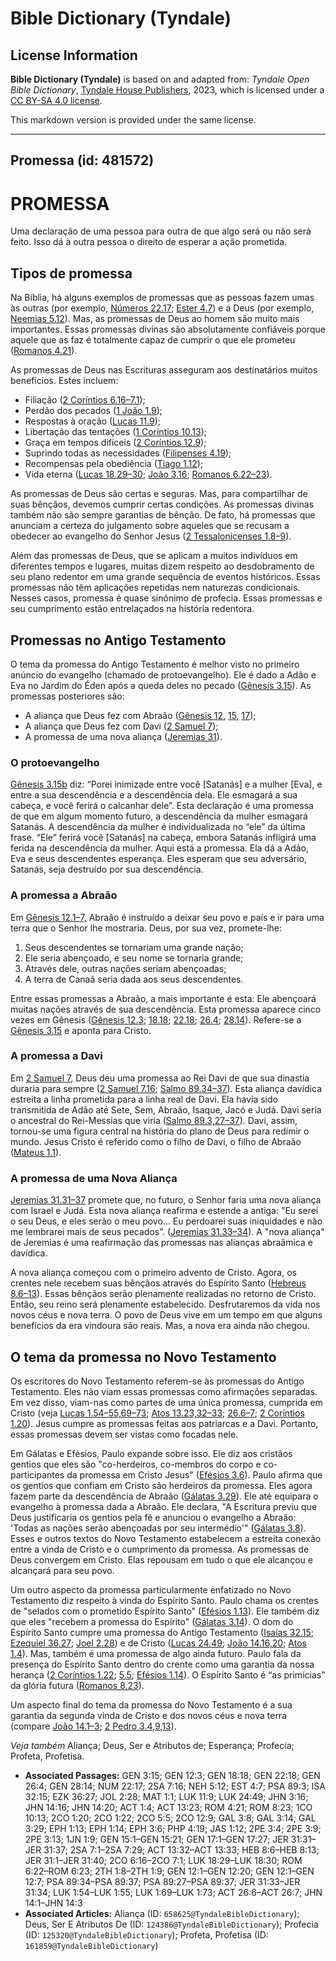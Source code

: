 # Bible Dictionary (Tyndale)

## License Information

**Bible Dictionary (Tyndale)** is based on and adapted from: _Tyndale Open Bible Dictionary_, [Tyndale House Publishers](https://tyndaleopenresources.com/), 2023, which is licensed under a [CC BY-SA 4.0 license](https://creativecommons.org/licenses/by-sa/4.0/legalcode.en).

This markdown version is provided under the same license.



--------------------------------

## Promessa (id: 481572)

PROMESSA
========

Uma declaração de uma pessoa para outra de que algo será ou não será feito. Isso dá à outra pessoa o direito de esperar a ação prometida.

Tipos de promessa
-----------------

Na Bíblia, há alguns exemplos de promessas que as pessoas fazem umas às outras (por exemplo, [Números 22\.17](https://ref.ly/Num22:17); [Ester 4\.7](https://ref.ly/Esth4:7)) e a Deus (por exemplo, [Neemias 5\.12](https://ref.ly/Neh5:12)). Mas, as promessas de Deus ao homem são muito mais importantes. Essas promessas divinas são absolutamente confiáveis porque aquele que as faz é totalmente capaz de cumprir o que ele prometeu ([Romanos 4\.21](https://ref.ly/Rom4:21)).

As promessas de Deus nas Escrituras asseguram aos destinatários muitos benefícios. Estes incluem:

* Filiação ([2 Coríntios 6\.16–7\.1](https://ref.ly/2Cor6:16-2Cor7:1));
* Perdão dos pecados ([1 João 1\.9](https://ref.ly/1John1:9));
* Respostas à oração ([Lucas 11\.9](https://ref.ly/Luke11:9));
* Libertação das tentações ([1 Coríntios 10\.13](https://ref.ly/1Cor10:13));
* Graça em tempos difíceis ([2 Coríntios 12\.9](https://ref.ly/2Cor12:9));
* Suprindo todas as necessidades ([Filipenses 4\.19](https://ref.ly/Phil4:19));
* Recompensas pela obediência ([Tiago 1\.12](https://ref.ly/Jas1:12));
* Vida eterna ([Lucas 18\.29–30](https://ref.ly/Luke18:29-Luke18:30); [João 3\.16](https://ref.ly/John3:16); [Romanos 6\.22–23](https://ref.ly/Rom6:22-Rom6:23)).

As promessas de Deus são certas e seguras. Mas, para compartilhar de suas bênçãos, devemos cumprir certas condições. As promessas divinas também não são sempre garantias de bênção. De fato, há promessas que anunciam a certeza do julgamento sobre aqueles que se recusam a obedecer ao evangelho do Senhor Jesus ([2 Tessalonicenses 1\.8–9](https://ref.ly/2Thess1:8-2Thess1:9)).

Além das promessas de Deus, que se aplicam a muitos indivíduos em diferentes tempos e lugares, muitas dizem respeito ao desdobramento de seu plano redentor em uma grande sequência de eventos históricos. Essas promessas não têm aplicações repetidas nem naturezas condicionais. Nesses casos, promessa é quase sinônimo de profecia. Essas promessas e seu cumprimento estão entrelaçados na história redentora.

Promessas no Antigo Testamento
------------------------------

O tema da promessa do Antigo Testamento é melhor visto no primeiro anúncio do evangelho (chamado de protoevangelho). Ele é dado a Adão e Eva no Jardim do Éden após a queda deles no pecado ([Gênesis 3\.15](https://ref.ly/Gen3:15)). As promessas posteriores são:

* A aliança que Deus fez com Abraão ([Gênesis 12,](https://ref.ly/Gen12:1-Gen12:20) [15,](https://ref.ly/Gen15:1-Gen15:21) [17](https://ref.ly/Gen17:1-Gen17:27));
* A aliança que Deus fez com Davi ([2 Samuel 7](https://ref.ly/2Sam7:1-2Sam7:29));
* A promessa de uma nova aliança ([Jeremias 31](https://ref.ly/Jer31:1-Jer31:40)).

### O protoevangelho

[Gênesis 3\.15b](https://ref.ly/Gen3:15) diz: “Porei inimizade entre você \[Satanás] e a mulher \[Eva], e entre a sua descendência e a descendência dela. Ele esmagará a sua cabeça, e você ferirá o calcanhar dele”. Esta declaração é uma promessa de que em algum momento futuro, a descendência da mulher esmagará Satanás. A descendência da mulher é individualizada no “ele” da última frase. “Ele” ferirá você \[Satanás] na cabeça, embora Satanás infligirá uma ferida na descendência da mulher. Aqui está a promessa. Ela dá a Adão, Eva e seus descendentes esperança. Eles esperam que seu adversário, Satanás, seja destruído por sua descendência.

### A promessa a Abraão

Em [Gênesis 12\.1–7,](https://ref.ly/Gen12:1-Gen12:7) Abraão é instruído a deixar seu povo e país e ir para uma terra que o Senhor lhe mostraria. Deus, por sua vez, promete\-lhe:

1. Seus descendentes se tornariam uma grande nação;
2. Ele seria abençoado, e seu nome se tornaria grande;
3. Através dele, outras nações seriam abençoadas;
4. A terra de Canaã seria dada aos seus descendentes.

Entre essas promessas a Abraão, a mais importante é esta: Ele abençoará muitas nações através de sua descendência. Esta promessa aparece cinco vezes em Gênesis ([Gênesis 12\.3](https://ref.ly/Gen12:3); [18\.18](https://ref.ly/Gen18:18); [22\.18](https://ref.ly/Gen22:18); [26\.4](https://ref.ly/Gen26:4); [28\.14](https://ref.ly/Gen28:14)). Refere\-se a [Gênesis 3\.15](https://ref.ly/Gen3:15) e aponta para Cristo.

### A promessa a Davi

Em [2 Samuel 7](https://ref.ly/2Sam7:1-2Sam7:29), Deus deu uma promessa ao Rei Davi de que sua dinastia duraria para sempre ([2 Samuel 7\.16](https://ref.ly/2Sam7:16); [Salmo 89\.34–37](https://ref.ly/Ps89:34-Ps89:37)). Esta aliança davídica estreita a linha prometida para a linha real de Davi. Ela havia sido transmitida de Adão até Sete, Sem, Abraão, Isaque, Jacó e Judá. Davi seria o ancestral do Rei\-Messias que viria ([Salmo 89\.3,27–37](https://ref.ly/Ps89:3)). Davi, assim, tornou\-se uma figura central na história do plano de Deus para redimir o mundo. Jesus Cristo é referido como o filho de Davi, o filho de Abraão ([Mateus 1\.1](https://ref.ly/Matt1:1)).

### A promessa de uma Nova Aliança

[Jeremias 31\.31–37](https://ref.ly/Jer31:31-Jer31:37) promete que, no futuro, o Senhor faria uma nova aliança com Israel e Judá. Esta nova aliança reafirma e estende a antiga: "Eu serei o seu Deus, e eles serão o meu povo... Eu perdoarei suas iniquidades e não me lembrarei mais de seus pecados”. ([Jeremias 31\.33–34](https://ref.ly/Jer31:33-Jer31:34)). A "nova aliança" de Jeremias é uma reafirmação das promessas nas alianças abraâmica e davídica.

A nova aliança começou com o primeiro advento de Cristo. Agora, os crentes nele recebem suas bênçãos através do Espírito Santo ([Hebreus 8\.6–13](https://ref.ly/Heb8:6-Heb8:13)). Essas bênçãos serão plenamente realizadas no retorno de Cristo. Então, seu reino será plenamente estabelecido. Desfrutaremos da vida nos novos céus e nova terra. O povo de Deus vive em um tempo em que alguns benefícios da era vindoura são reais. Mas, a nova era ainda não chegou.

O tema da promessa no Novo Testamento
-------------------------------------

Os escritores do Novo Testamento referem\-se às promessas do Antigo Testamento. Eles não viam essas promessas como afirmações separadas. Em vez disso, viam\-nas como partes de uma única promessa, cumprida em Cristo (veja [Lucas 1\.54–55,69–73](https://ref.ly/Luke1:54-Luke1:55); [Atos 13\.23,32–33](https://ref.ly/Acts13:23); [26\.6–7](https://ref.ly/Acts26:6-Acts26:7); [2 Coríntios 1\.20](https://ref.ly/2Cor1:20)). Jesus cumpre as promessas feitas aos patriarcas e a Davi. Portanto, essas promessas devem ser vistas como focadas nele.

Em Gálatas e Efésios, Paulo expande sobre isso. Ele diz aos cristãos gentios que eles são "co\-herdeiros, co\-membros do corpo e co\-participantes da promessa em Cristo Jesus" ([Efésios 3\.6](https://ref.ly/Eph3:6)). Paulo afirma que os gentios que confiam em Cristo são herdeiros da promessa. Eles agora fazem parte da descendência de Abraão ([Gálatas 3\.29](https://ref.ly/Gal3:29)). Ele até equipara o evangelho à promessa dada a Abraão. Ele declara, "A Escritura previu que Deus justificaria os gentios pela fé e anunciou o evangelho a Abraão: 'Todas as nações serão abençoadas por seu intermédio'" ([Gálatas 3\.8](https://ref.ly/Gal3:8)). Esses e outros textos do Novo Testamento estabelecem a estreita conexão entre a vinda de Cristo e o cumprimento da promessa. As promessas de Deus convergem em Cristo. Elas repousam em tudo o que ele alcançou e alcançará para seu povo.

Um outro aspecto da promessa particularmente enfatizado no Novo Testamento diz respeito à vinda do Espírito Santo. Paulo chama os crentes de "selados com o prometido Espírito Santo" ([Efésios 1\.13](https://ref.ly/Eph1:13)). Ele também diz que eles "recebem a promessa do Espírito" ([Gálatas 3\.14](https://ref.ly/Gal3:14)). O dom do Espírito Santo cumpre uma promessa do Antigo Testamento ([Isaías 32\.15](https://ref.ly/Isa32:15); [Ezequiel 36\.27](https://ref.ly/Ezek36:27); [Joel 2\.28](https://ref.ly/Joel2:28)) e de Cristo ([Lucas 24\.49](https://ref.ly/Luke24:49); [João 14\.16,20](https://ref.ly/John14:16); [Atos 1\.4](https://ref.ly/Acts1:4)). Mas, também é uma promessa de algo ainda futuro. Paulo fala da presença do Espírito Santo dentro do crente como uma garantia da nossa herança ([2 Coríntios 1\.22](https://ref.ly/2Cor1:22); [5\.5](https://ref.ly/2Cor5:5); [Efésios 1\.14](https://ref.ly/Eph1:14)). O Espírito Santo é “as primícias” da glória futura ([Romanos 8\.23](https://ref.ly/Rom8:23)).

Um aspecto final do tema da promessa do Novo Testamento é a sua garantia da segunda vinda de Cristo e dos novos céus e nova terra (compare [João 14\.1–3](https://ref.ly/John14:1-John14:3); [2 Pedro 3\.4,9,13](https://ref.ly/2Pet3:4)).

*Veja também* Aliança; Deus, Ser e Atributos de; Esperança; Profecia; Profeta, Profetisa.

* **Associated Passages:** GEN 3:15; GEN 12:3; GEN 18:18; GEN 22:18; GEN 26:4; GEN 28:14; NUM 22:17; 2SA 7:16; NEH 5:12; EST 4:7; PSA 89:3; ISA 32:15; EZK 36:27; JOL 2:28; MAT 1:1; LUK 11:9; LUK 24:49; JHN 3:16; JHN 14:16; JHN 14:20; ACT 1:4; ACT 13:23; ROM 4:21; ROM 8:23; 1CO 10:13; 2CO 1:20; 2CO 1:22; 2CO 5:5; 2CO 12:9; GAL 3:8; GAL 3:14; GAL 3:29; EPH 1:13; EPH 1:14; EPH 3:6; PHP 4:19; JAS 1:12; 2PE 3:4; 2PE 3:9; 2PE 3:13; 1JN 1:9; GEN 15:1–GEN 15:21; GEN 17:1–GEN 17:27; JER 31:31–JER 31:37; 2SA 7:1–2SA 7:29; ACT 13:32–ACT 13:33; HEB 8:6–HEB 8:13; JER 31:1–JER 31:40; 2CO 6:16–2CO 7:1; LUK 18:29–LUK 18:30; ROM 6:22–ROM 6:23; 2TH 1:8–2TH 1:9; GEN 12:1–GEN 12:20; GEN 12:1–GEN 12:7; PSA 89:34–PSA 89:37; PSA 89:27–PSA 89:37; JER 31:33–JER 31:34; LUK 1:54–LUK 1:55; LUK 1:69–LUK 1:73; ACT 26:6–ACT 26:7; JHN 14:1–JHN 14:3
* **Associated Articles:** Aliança (ID: `658625@TyndaleBibleDictionary`); Deus, Ser E Atributos De (ID: `124386@TyndaleBibleDictionary`); Profecia (ID: `125320@TyndaleBibleDictionary`); Profeta, Profetisa (ID: `161859@TyndaleBibleDictionary`)

